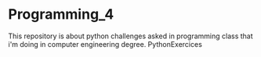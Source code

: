 # Programming_4
This repository is about python challenges asked in programming class that i'm doing in computer engineering degree.
PythonExercices
